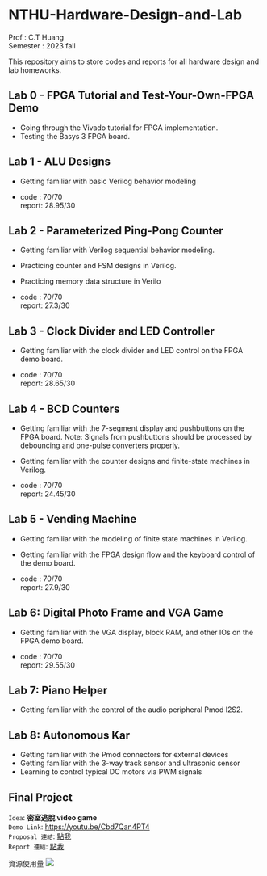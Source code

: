 # NTHU-Hardware-Design-and-Lab

Prof : C.T Huang <br>
Semester : 2023 fall

This repository aims to store codes and reports for all hardware design and lab homeworks.

## Lab 0 -  FPGA Tutorial and Test-Your-Own-FPGA Demo

* Going through the Vivado tutorial for FPGA implementation.
* Testing the Basys 3 FPGA board.

## Lab 1 - ALU Designs

* Getting familiar with basic Verilog behavior modeling

* code  : 70/70 <br>
  report: 28.95/30

## Lab 2 -  Parameterized Ping-Pong Counter

* Getting familiar with Verilog sequential behavior modeling.
* Practicing counter and FSM designs in Verilog.
* Practicing memory data structure in Verilo

* code  : 70/70 <br>
  report: 27.3/30

## Lab 3 - Clock Divider and LED Controller

* Getting familiar with the clock divider and LED control on the FPGA demo board.
  
* code  : 70/70 <br>
  report: 28.65/30

## Lab 4 - BCD Counters

* Getting familiar with the 7-segment display and pushbuttons on the FPGA board.
Note: Signals from pushbuttons should be processed by debouncing and one-pulse 
converters properly.
*  Getting familiar with the counter designs and finite-state machines in Verilog.

* code  : 70/70 <br>
  report: 24.45/30

## Lab 5 - Vending Machine

* Getting familiar with the modeling of finite state machines in Verilog.
* Getting familiar with the FPGA design flow and the keyboard control of the demo
board.

* code  : 70/70 <br>
  report: 27.9/30

## Lab 6: Digital Photo Frame and VGA Game

*  Getting familiar with the VGA display, block RAM, and other IOs on the FPGA demo
board.

* code  : 70/70 <br>
  report: 29.55/30

## Lab 7: Piano Helper
*  Getting familiar with the control of the audio peripheral Pmod I2S2.

## Lab 8: Autonomous Kar
* Getting familiar with the Pmod connectors for external devices
* Getting familiar with the 3-way track sensor and ultrasonic sensor
* Learning to control typical DC motors via PWM signals

## Final Project


`Idea`: **密室逃脫 video game** <br>
`Demo Link`: https://youtu.be/Cbd7Qan4PT4 <br>
`Proposal 連結`: [點我](https://github.com/YEH-YU-YANG/Hardware-Design-and-Lab/blob/main/Final%20Project/Group37_proposal.pdf) <br>
`Report 連結`: [點我](https://github.com/YEH-YU-YANG/Hardware-Design-and-Lab/blob/main/Final%20Project/Group37_report.pdf) <br>


資源使用量
![](https://github.com/YEH-YU-YANG/Hardware-Design-and-Lab/blob/da98191517d190d6fbc75179674b6d5f8b6548f5/Final%20Project/picture/picture/utilization.png)